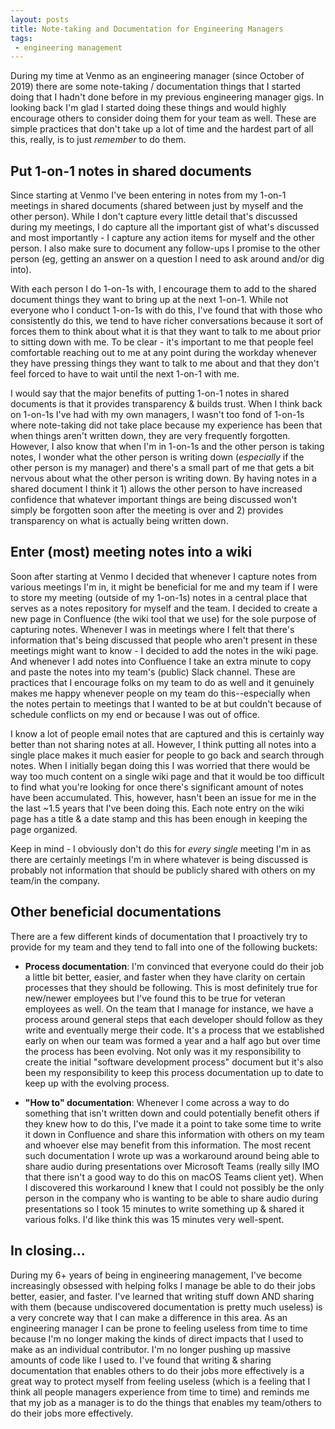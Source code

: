 ```yaml
---
layout: posts
title: Note-taking and Documentation for Engineering Managers
tags:
 - engineering management
---
```


During my time at Venmo as an engineering manager (since October of 2019) there are some note-taking / documentation things that I started doing that I hadn't done before in my previous engineering manager gigs. In looking back I'm glad I started doing these things and would highly encourage others to consider doing them for your team as well. These are simple practices that don't take up a lot of time and the hardest part of all this, really, is to just *remember* to do them.

## Put 1-on-1 notes in shared documents
Since starting at Venmo I've been entering in notes from my 1-on-1 meetings in shared documents (shared between just by myself and the other person). While I don't capture every little detail that's discussed during my meetings, I do capture all the important gist of what's discussed and most importantly - I capture any action items for myself and the other person. I also make sure to document any follow-ups I promise to the other person (eg, getting an answer on a question I need to ask around and/or dig into).

With each person I do 1-on-1s with, I encourage them to add to the shared document things they want to bring up at the next 1-on-1. While not everyone who I conduct 1-on-1s with do this, I've found that with those who consistently do this, we tend to have richer conversations because it sort of forces them to think about what it is that they want to talk to me about prior to sitting down with me. To be clear - it's important to me that people feel comfortable reaching out to me at any point during the workday whenever they have pressing things they want to talk to me about and that they don't feel forced to have to wait until the next 1-on-1 with me.

I would say that the major benefits of putting 1-on-1 notes in shared documents is that it provides transparency & builds trust. When I think back on 1-on-1s I've had with my own managers, I wasn't too fond of 1-on-1s where note-taking did not take place because my experience has been that when things aren't written down, they are very frequently forgotten. However, I also know that when I'm in 1-on-1s and the other person is taking notes, I wonder what the other person is writing down (*especially* if the other person is my manager) and there's a small part of me that gets a bit nervous about what the other person is writing down. By having notes in a shared document I think it 1) allows the other person to have increased confidence that whatever important things are being discussed won't simply be forgotten soon after the meeting is over and 2) provides transparency on what is actually being written down.

## Enter (most) meeting notes into a wiki
Soon after starting at Venmo I decided that whenever I capture notes from various meetings I'm in, it might be beneficial for me and my team if I were to store my meeting (outside of my 1-on-1s) notes in a central place that serves as a notes repository for myself and the team. I decided to create a new page in Confluence (the wiki tool that we use) for the sole purpose of capturing notes. Whenever I was in meetings where I felt that there's information that's being discussed that people who aren't present in these meetings might want to know - I decided to add the notes in the wiki page. And whenever I add notes into Confluence I take an extra minute to copy and paste the notes into my team's (public) Slack channel. These are practices that I encourage folks on my team to do as well and it genuinely makes me happy whenever people on my team do this--especially when the notes pertain to meetings that I wanted to be at but couldn't because of schedule conflicts on my end or because I was out of office.

I know a lot of people email notes that are captured and this is certainly way better than not sharing notes at all. However, I think putting all notes into a single place makes it much easier for people to go back and search through notes. When I initially began doing this I was worried that there would be way too much content on a single wiki page and that it would be too difficult to find what you're looking for once there's significant amount of notes have been accumulated. This, however, hasn't been an issue for me in the the last ~1.5 years that I've been doing this. Each note entry on the wiki page has a title & a date stamp and this has been enough in keeping the page organized.

Keep in mind - I obviously don't do this for *every single* meeting I'm in as there are certainly meetings I'm in where whatever is being discussed is probably not information that should be publicly shared with others on my team/in the company.

## Other beneficial documentations
There are a few different kinds of documentation that I proactively try to provide for my team and they tend to fall into one of the following buckets:

* **Process documentation**: I'm convinced that everyone could do their job a little bit better, easier, and faster when they have clarity on certain processes that they should be following. This is most definitely true for new/newer employees but I've found this to be true for veteran employees as well. On the team that I manage for instance, we have a process around general steps that each developer should follow as they write and eventually merge their code. It's a process that we established early on when our team was formed a year and a half ago but over time the process has been evolving. Not only was it my responsibility to create the initial "software development process" document but it's also been my responsibility to keep this process documentation up to date to keep up with the evolving process.

* **"How to" documentation**: Whenever I come across a way to do something that isn't written down and could potentially benefit others if they knew how to do this, I've made it a point to take some time to write it down in Confluence and share this information with others on my team and whoever else may benefit from this information. The most recent such documentation I wrote up was a workaround around being able to share audio during presentations over Microsoft Teams (really silly IMO that there isn't a good way to do this on macOS Teams client yet). When I discovered this workaround I knew that I could not possibly be the only person in the company who is wanting to be able to share audio during presentations so I took 15 minutes to write something up & shared it various folks. I'd like think this was 15 minutes very well-spent.

## In closing...
During my 6+ years of being in engineering management, I've become increasingly obsessed with helping folks I manage be able to do their jobs better, easier, and faster. I've learned that writing stuff down AND sharing with them (because undiscovered documentation is pretty much useless) is a very concrete way that I can make a difference in this area. As an engineering manager I can be prone to feeling useless from time to time because I'm no longer making the kinds of direct impacts that I used to make as an individual contributor. I'm no longer pushing up massive amounts of code like I used to. I've found that writing & sharing documentation that enables others to do their jobs more effectively is a great way to protect myself from feeling useless (which is a feeling that I think all people managers experience from time to time) and reminds me that my job as a manager is to do the things that enables my team/others to do their jobs more effectively.
